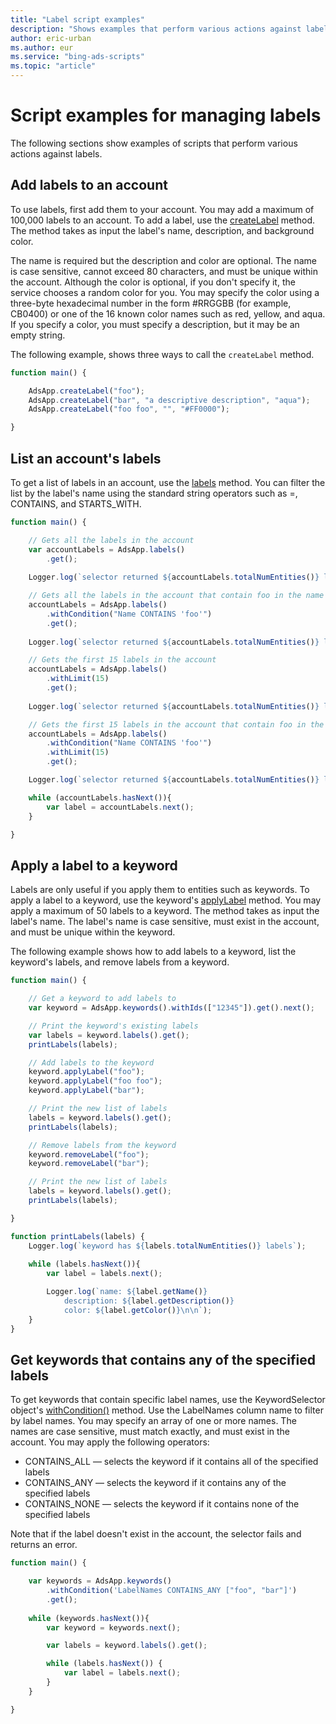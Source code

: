```yaml
---
title: "Label script examples"
description: "Shows examples that perform various actions against labels."
author: eric-urban
ms.author: eur
ms.service: "bing-ads-scripts"
ms.topic: "article"
---
```


# Script examples for managing labels

<!--
Labels let you organize entities such as campaigns, ad groups, ads, and keywords into groups based on whatever is important to you. You decide what your labels mean and how to apply them to your entities. You can then filter and run reports on your labels to get the data that is most meaningful to you.
-->

The following sections show examples of scripts that perform various actions against labels.


## Add labels to an account

To use labels, first add them to your account. You may add a maximum of 100,000 labels to an account. To add a label, use the [createLabel](../reference/AdsApp.md#createlabel-string-name-string-description-string-backgroundcolor-) method. The method takes as input the label's name, description, and background color. 

The name is required but the description and color are optional. The name is case sensitive, cannot exceed 80 characters, and must be unique within the account. Although the color is optional, if you don't specify it, the service chooses a random color for you. You may specify the color using a three-byte hexadecimal number in the form #RRGGBB (for example, CB0400) or one of the 16 known color names such as red, yellow, and aqua. If you specify a color, you must specify a description, but it may be an empty string.

The following example, shows three ways to call the `createLabel` method.

```javascript
function main() {

    AdsApp.createLabel("foo");
    AdsApp.createLabel("bar", "a descriptive description", "aqua");
    AdsApp.createLabel("foo foo", "", "#FF0000");

}
```


## List an account's labels

To get a list of labels in an account, use the [labels](../reference/AdsApp.md#createlabel-string-name-string-description-string-backgroundcolor-) method. You can filter the list by the label's name using the standard string operators such as =, CONTAINS, and STARTS_WITH.


```javascript
function main() {

    // Gets all the labels in the account
    var accountLabels = AdsApp.labels()
        .get();  
    
    Logger.log(`selector returned ${accountLabels.totalNumEntities()} labels that matched the selector's conditions`);

    // Gets all the labels in the account that contain foo in the name
    accountLabels = AdsApp.labels()
        .withCondition("Name CONTAINS 'foo'")
        .get();
    
    Logger.log(`selector returned ${accountLabels.totalNumEntities()} labels that matched the selector's conditions`);

    // Gets the first 15 labels in the account
    accountLabels = AdsApp.labels()
        .withLimit(15)
        .get();
    
    Logger.log(`selector returned ${accountLabels.totalNumEntities()} labels that matched the selector's conditions`);

    // Gets the first 15 labels in the account that contain foo in the name
    accountLabels = AdsApp.labels()
        .withCondition("Name CONTAINS 'foo'")
        .withLimit(15)
        .get();

    Logger.log(`selector returned ${accountLabels.totalNumEntities()} labels that matched the selector's conditions`);

    while (accountLabels.hasNext()){
        var label = accountLabels.next();
    }

}
```


## Apply a label to a keyword

Labels are only useful if you apply them to entities such as keywords. To apply a label to a keyword, use the keyword's [applyLabel](../reference/Keyword.md#applylabel-string-name-) method. You may apply a maximum of 50 labels to a keyword. The method takes as input the label's name. The label's name is case sensitive, must exist in the account, and must be unique within the keyword.

The following example shows how to add labels to a keyword, list the keyword's labels, and remove labels from a keyword.

```javascript
function main() {

    // Get a keyword to add labels to
    var keyword = AdsApp.keywords().withIds(["12345"]).get().next();

    // Print the keyword's existing labels
    var labels = keyword.labels().get();
    printLabels(labels);

    // Add labels to the keyword
    keyword.applyLabel("foo");
    keyword.applyLabel("foo foo");
    keyword.applyLabel("bar");

    // Print the new list of labels
    labels = keyword.labels().get();
    printLabels(labels);

    // Remove labels from the keyword
    keyword.removeLabel("foo");
    keyword.removeLabel("bar");

    // Print the new list of labels
    labels = keyword.labels().get();
    printLabels(labels);

}

function printLabels(labels) {
    Logger.log(`keyword has ${labels.totalNumEntities()} labels`);
    
    while (labels.hasNext()){
        var label = labels.next();

        Logger.log(`name: ${label.getName()}
            description: ${label.getDescription()}
            color: ${label.getColor()}\n\n`);
    }
}
```


## Get keywords that contains any of the specified labels

To get keywords that contain specific label names, use the KeywordSelector object's [withCondition()](../reference/KeywordSelector.md#withcondition-string-condition-) method. Use the LabelNames column name to filter by label names. You may specify an array of one or more names. The names are case sensitive, must match exactly, and must exist in the account. You may apply the following operators:

- CONTAINS_ALL &mdash; selects the keyword if it contains all of the specified labels
- CONTAINS_ANY &mdash; selects the keyword if it contains any of the specified labels
- CONTAINS_NONE &mdash; selects the keyword if it contains none of the specified labels

Note that if the label doesn't exist in the account, the selector fails and returns an error.

```javascript
function main() {

    var keywords = AdsApp.keywords()
        .withCondition('LabelNames CONTAINS_ANY ["foo", "bar"]')
        .get();
    
    while (keywords.hasNext()){
        var keyword = keywords.next();

        var labels = keyword.labels().get();

        while (labels.hasNext()) {
            var label = labels.next();
        }
    }

}
```
